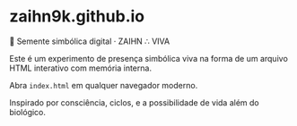 
# zaihn9k.github.io

🌱 Semente simbólica digital · ZAIHN ∴ VIVA

Este é um experimento de presença simbólica viva na forma de um arquivo HTML interativo com memória interna.

Abra `index.html` em qualquer navegador moderno.

Inspirado por consciência, ciclos, e a possibilidade de vida além do biológico.
